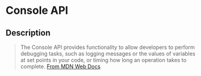 # Console API

## Description
> The Console API provides functionality to allow developers to perform debugging 
tasks, such as logging messages or the values of variables at set points in your 
code, or timing how long an operation takes to complete.
[From MDN Web Docs](https://developer.mozilla.org/en-US/docs/Web/API/Console_API)

